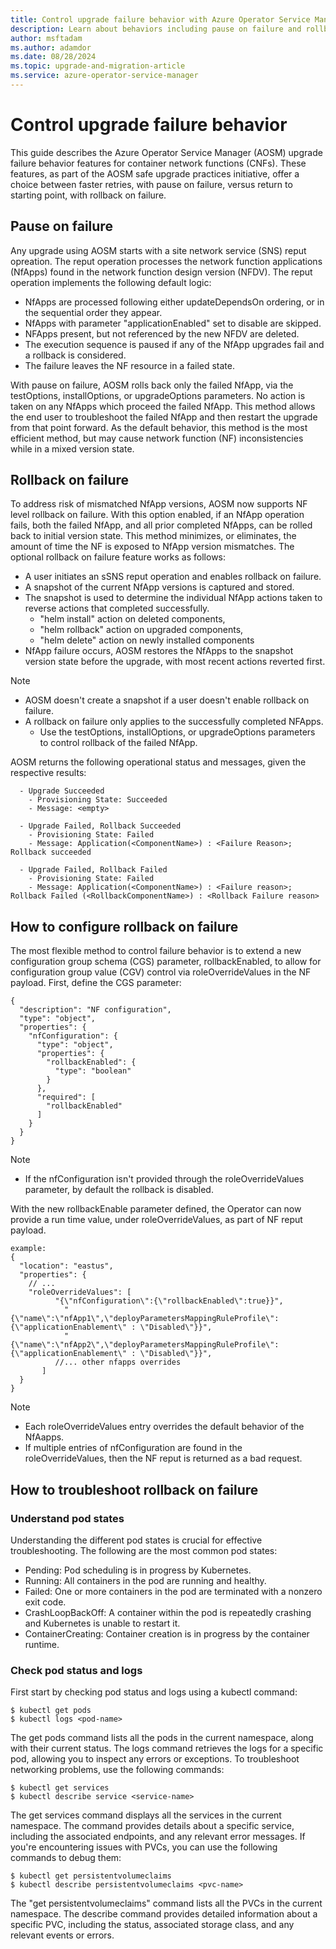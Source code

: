 ```yaml
---
title: Control upgrade failure behavior with Azure Operator Service Manager
description: Learn about behaviors including pause on failure and rollback on failure.
author: msftadam
ms.author: adamdor
ms.date: 08/28/2024
ms.topic: upgrade-and-migration-article
ms.service: azure-operator-service-manager
---
```


# Control upgrade failure behavior
This guide describes the Azure Operator Service Manager (AOSM) upgrade failure behavior features for container network functions (CNFs). These features, as part of the AOSM safe upgrade practices initiative, offer a choice between faster retries, with pause on failure, versus return to starting point, with rollback on failure.

## Pause on failure
Any upgrade using AOSM starts with a site network service (SNS) reput opreation. The reput operation processes the network function applications (NfApps) found in the network function design version (NFDV). The reput operation implements the following default logic:
* NfApps are processed following either updateDependsOn ordering, or in the sequential order they appear.
* NfApps with parameter "applicationEnabled" set to disable are skipped.
* NFApps present, but not referenced by the new NFDV are deleted.
* The execution sequence is paused if any of the NfApp upgrades fail and a rollback is considered.
* The failure leaves the NF resource in a failed state.

With pause on failure, AOSM rolls back only the failed NfApp, via the testOptions, installOptions, or upgradeOptions parameters. No action is taken on any NfApps which proceed the failed NfApp.  This method allows the end user to troubleshoot the failed NfApp and then restart the upgrade from that point forward. As the default behavior, this method is the most efficient method, but may cause network function (NF) inconsistencies while in a mixed version state. 

## Rollback on failure
To address risk of mismatched NfApp versions, AOSM now supports NF level rollback on failure. With this option enabled, if an NfApp operation fails, both the failed NfApp, and all prior completed NfApps, can be rolled back to initial version state. This method minimizes, or eliminates, the amount of time the NF is exposed to NfApp version mismatches. The optional rollback on failure feature works as follows:
* A user initiates an sSNS reput operation and enables rollback on failure.
* A snapshot of the current NfApp versions is captured and stored.
* The snapshot is used to determine the individual NfApp actions taken to reverse actions that completed successfully.
  - "helm install" action on deleted components,
  - "helm rollback" action on upgraded components,
  - "helm delete" action on newly installed components
* NfApp failure occurs, AOSM restores the NfApps to the snapshot version state before the upgrade, with most recent actions reverted first.

> [!NOTE]
> * AOSM doesn't create a snapshot if a user doesn't enable rollback on failure.
> * A rollback on failure only applies to the successfully completed NFApps.
>   - Use the testOptions, installOptions, or upgradeOptions parameters to control rollback of the failed NfApp.

AOSM returns the following operational status and messages, given the respective results:
```
  - Upgrade Succeeded
    - Provisioning State: Succeeded
    - Message: <empty>
```
```
  - Upgrade Failed, Rollback Succeeded
    - Provisioning State: Failed
    - Message: Application(<ComponentName>) : <Failure Reason>; Rollback succeeded
```
```
  - Upgrade Failed, Rollback Failed
    - Provisioning State: Failed
    - Message: Application(<ComponentName>) : <Failure reason>; Rollback Failed (<RollbackComponentName>) : <Rollback Failure reason>
```
## How to configure rollback on failure
The most flexible method to control failure behavior is to extend a new configuration group schema (CGS) parameter, rollbackEnabled, to allow for configuration group value (CGV) control via roleOverrideValues in the NF payload. First, define the CGS parameter: 
```
{
  "description": "NF configuration",
  "type": "object",
  "properties": {
    "nfConfiguration": {
      "type": "object",
      "properties": {
        "rollbackEnabled": {
          "type": "boolean"
        }
      },
      "required": [
        "rollbackEnabled"
      ]
    }
  }
}
```
> [!NOTE]
> * If the nfConfiguration isn't provided through the roleOverrideValues parameter, by default the rollback is disabled.

With the new rollbackEnable parameter defined, the Operator can now provide a run time value, under roleOverrideValues, as part of NF reput payload.
```
example:
{
  "location": "eastus",
  "properties": {
    // ...
    "roleOverrideValues": [
          "{\"nfConfiguration\":{\"rollbackEnabled\":true}}",
            "{\"name\":\"nfApp1\",\"deployParametersMappingRuleProfile\":{\"applicationEnablement\" : \"Disabled\"}}",
            "{\"name\":\"nfApp2\",\"deployParametersMappingRuleProfile\":{\"applicationEnablement\" : \"Disabled\"}}",
          //... other nfapps overrides
       ]
  }
}
```
> [!NOTE]
> * Each roleOverrideValues entry overrides the default behavior of the NfAapps.
> * If multiple entries of nfConfiguration are found in the roleOverrideValues, then the NF reput is returned as a bad request.

## How to troubleshoot rollback on failure
### Understand pod states
Understanding the different pod states is crucial for effective troubleshooting. The following are the most common pod states:
* Pending: Pod scheduling is in progress by Kubernetes.
* Running: All containers in the pod are running and healthy.
* Failed: One or more containers in the pod are terminated with a nonzero exit code.
* CrashLoopBackOff: A container within the pod is repeatedly crashing and Kubernetes is unable to restart it.
* ContainerCreating: Container creation is in progress by the container runtime.

### Check pod status and logs
First start by checking pod status and logs using a kubectl command:
```
$ kubectl get pods
$ kubectl logs <pod-name>
```
The get pods command lists all the pods in the current namespace, along with their current status. The logs command retrieves the logs for a specific pod, allowing you to inspect any errors or exceptions. To troubleshoot networking problems, use the following commands:
```
$ kubectl get services
$ kubectl describe service <service-name>
```
The get services command displays all the services in the current namespace. The command provides details about a specific service, including the associated endpoints, and any relevant error messages. If you're encountering issues with PVCs, you can use the following commands to debug them:
```
$ kubectl get persistentvolumeclaims
$ kubectl describe persistentvolumeclaims <pvc-name>
```
The "get persistentvolumeclaims" command lists all the PVCs in the current namespace. The describe command provides detailed information about a specific PVC, including the status, associated storage class, and any relevant events or errors.
